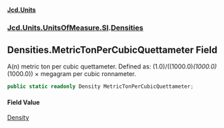 #### [Jcd.Units](index.md 'index')
### [Jcd.Units.UnitsOfMeasure.SI](Jcd.Units.UnitsOfMeasure.SI.md 'Jcd.Units.UnitsOfMeasure.SI').[Densities](Densities.md 'Jcd.Units.UnitsOfMeasure.SI.Densities')

## Densities.MetricTonPerCubicQuettameter Field

A(n) metric ton per cubic quettameter. Defined as: (1.0)/((1000.0)*(1000.0)*(1000.0)) × megagram per cubic ronnameter.

```csharp
public static readonly Density MetricTonPerCubicQuettameter;
```

#### Field Value
[Density](Density.md 'Jcd.Units.UnitTypes.Density')